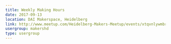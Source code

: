 ```yaml
---
title: Weekly Making Hours
date: 2017-09-13
location: DAI Makerspace, Heidelberg
link: http://www.meetup.com/Heidelberg-Makers-Meetup/events/xtqvnlywmbrb/
usergroup: makershd
type: usergroup
---
```

